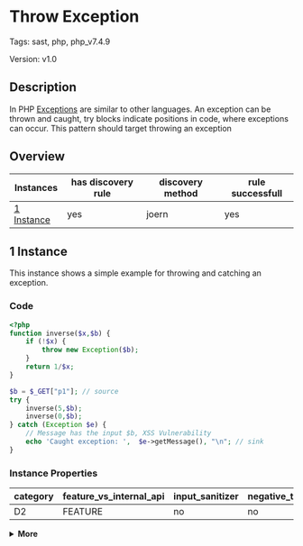 [//]: # (This file is automatically generated. If you wish to make any changes, please use the JSON files and regenerate this file using the tpframework.)

# Throw Exception

Tags: sast, php, php_v7.4.9

Version: v1.0

## Description

In PHP [Exceptions](https://www.php.net/manual/en/language.exceptions.php) are similar to other languages. An exception can be thrown and caught, try blocks indicate positions in code, where exceptions can occur. This pattern should target throwing an exception

## Overview

| Instances                 | has discovery rule   | discovery method   | rule successfull   |
|---------------------------|----------------------|--------------------|--------------------|
| [1 Instance](#1-instance) | yes                  | joern              | yes                |

## 1 Instance

This instance shows a simple example for throwing and catching an exception.

### Code

```PHP
<?php
function inverse($x,$b) {
    if (!$x) {
        throw new Exception($b);
    }
    return 1/$x;
}

$b = $_GET["p1"]; // source
try {
    inverse(5,$b);
    inverse(0,$b);
} catch (Exception $e) {
    // Message has the input $b, XSS Vulnerability
    echo 'Caught exception: ',  $e->getMessage(), "\n"; // sink
}
```

### Instance Properties

| category   | feature_vs_internal_api   | input_sanitizer   | negative_test_case   | source_and_sink   |
|------------|---------------------------|-------------------|----------------------|-------------------|
| D2         | FEATURE                   | no                | no                   | no                |

<details markdown="1">
<summary>
<b>More</b></summary>

<details markdown="1">
<summary>

### Compile
</summary>

```bash
$_main:
     ; (lines=19, args=0, vars=2, tmps=6)
     ; (before optimizer)
     ; /.../PHP/50_throw_exception/1_instance_50_throw_exception/1_instance_50_throw_exception.php:1-16
     ; return  [] RANGE[0..0]
0000 T2 = FETCH_R (global) string("_GET")
0001 T3 = FETCH_DIM_R T2 string("p1")
0002 ASSIGN CV0($b) T3
0003 INIT_FCALL 2 176 string("inverse")
0004 SEND_VAL int(5) 1
0005 SEND_VAR CV0($b) 2
0006 DO_UCALL
0007 INIT_FCALL 2 176 string("inverse")
0008 SEND_VAL int(0) 1
0009 SEND_VAR CV0($b) 2
0010 DO_UCALL
0011 JMP 0018
0012 CV1($e) = CATCH string("Exception")
0013 ECHO string("Caught exception: ")
0014 INIT_METHOD_CALL 0 CV1($e) string("getMessage")
0015 V7 = DO_FCALL
0016 ECHO V7
0017 ECHO string("
")
0018 RETURN int(1)
EXCEPTION TABLE:
     0003, 0012, -, -

inverse:
     ; (lines=11, args=2, vars=2, tmps=4)
     ; (before optimizer)
     ; /.../PHP/50_throw_exception/1_instance_50_throw_exception/1_instance_50_throw_exception.php:2-7
     ; return  [] RANGE[0..0]
0000 CV0($x) = RECV 1
0001 CV1($b) = RECV 2
0002 T2 = BOOL_NOT CV0($x)
0003 JMPZ T2 0008
0004 V3 = NEW 1 string("Exception")
0005 SEND_VAR_EX CV1($b) 1
0006 DO_FCALL
0007 THROW V3
0008 T5 = DIV int(1) CV0($x)
0009 RETURN T5
0010 RETURN null
LIVE RANGES:
     3: 0005 - 0007 (new)
```

</details>

<details markdown="1">
<summary>

### Discovery
</summary>

The rule searches for a call for `THROW` on opcode level.

```scala
val x50 = (name, "50_throw_exception_iall", cpg.call(".*THROW.*").location.toJson);
```

| discovery method   | expected accuracy   |
|--------------------|---------------------|
| joern              | Perfect             |

</details>

<details markdown="1"open>
<summary>

### Measurement
</summary>

| Tool        | Comm_1   | Comm_2   | phpSAFE   | Progpilot   | RIPS   | WAP   | Ground Truth   |
|-------------|----------|----------|-----------|-------------|--------|-------|----------------|
| 08 Jun 2021 | no       | no       | no        | no          | no     | no    | yes            |
| 22 May 2023 | no       | no       |           |             |        |       | yes            |

</details>

</details>
